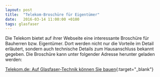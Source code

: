 ```yaml
---
layout: post
title:  "Telekom-Broschüre für Eigentümer"
date:   2016-03-14 11:00:00 +0100
tags: glasfaser
---
```

Die Telekom bietet auf ihrer Webseite eine interessante Broschüre für Bauherren
bzw. Eigentümer. Dort werden nicht nur die Vorteile im Detail erläutert, sondern
auch technische Details zum Hausanschluss bekannt gegeben. Die Broschüre kann
unter folgender Adresse herunter geladen werden:

[Telekom.de: Auf Glasfaser-Technik können Sie bauen](http://www.telekom.de/informationen-fuer-bauherren-glasfaser-technik){:target="_blank"}
